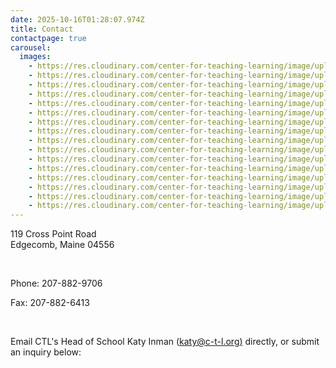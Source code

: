 ```yaml
---
date: 2025-10-16T01:28:07.974Z
title: Contact
contactpage: true
carousel:
  images:
    - https://res.cloudinary.com/center-for-teaching-learning/image/upload/v1710387030/IMG_6131_dev1mj.jpg
    - https://res.cloudinary.com/center-for-teaching-learning/image/upload/v1760578012/unnamed-1663_sxjm9z.jpg
    - https://res.cloudinary.com/center-for-teaching-learning/image/upload/v1710387493/unnamed-27_fwwxj4.jpg
    - https://res.cloudinary.com/center-for-teaching-learning/image/upload/v1710382774/unnamed-492_aoh9jr.jpg
    - https://res.cloudinary.com/center-for-teaching-learning/image/upload/v1710387696/IMG_5557_gfawrz.jpg
    - https://res.cloudinary.com/center-for-teaching-learning/image/upload/v1738780033/IMG_0077_sushlq.jpg
    - https://res.cloudinary.com/center-for-teaching-learning/image/upload/v1738780161/IMG-1108_xdud7m.jpg
    - https://res.cloudinary.com/center-for-teaching-learning/image/upload/v1738780120/unnamed-874_mfcgyw.jpg
    - https://res.cloudinary.com/center-for-teaching-learning/image/upload/v1738780561/unnamed-914_yx78yp.jpg
    - https://res.cloudinary.com/center-for-teaching-learning/image/upload/v1738780594/unnamed-966_dkawnr.jpg
    - https://res.cloudinary.com/center-for-teaching-learning/image/upload/v1738780072/IMG_0223_qjbsei.jpg
    - https://res.cloudinary.com/center-for-teaching-learning/image/upload/v1738780704/IMG_8380_enwuc0.jpg
    - https://res.cloudinary.com/center-for-teaching-learning/image/upload/v1738780755/unnamed-1175_wao4wp.jpg
    - https://res.cloudinary.com/center-for-teaching-learning/image/upload/v1738780643/unnamed-1079_zuqcng.jpg
    - https://res.cloudinary.com/center-for-teaching-learning/image/upload/v1738780804/unnamed-939_ecppav.jpg
    - https://res.cloudinary.com/center-for-teaching-learning/image/upload/v1738780667/unnamed-1080_ofkdxm.jpg
---
```

119 Cross Point Road\
Edgecomb, Maine 04556

<br/>

Phone: 207-882-9706

Fax: 207-882-6413

<br/>

Email CTL's Head of School Katy Inman ([katy@c-t-l.org)](mailto:katy@c-t-l.org) directly, or submit an inquiry below:
